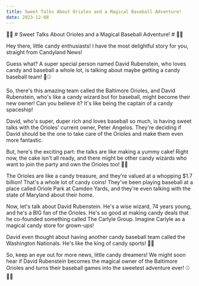 ```yaml
---
title: Sweet Talks About Orioles and a Magical Baseball Adventure!
date: 2023-12-08
---
```



🍭🌟 # Sweet Talks About Orioles and a Magical Baseball Adventure! # 🌟🍭

Hey there, little candy enthusiasts! I have the most delightful story for you, straight from Candyland News!

Guess what? A super special person named David Rubenstein, who loves candy and baseball a whole lot, is talking about maybe getting a candy baseball team! 🍬⚾

So, there's this amazing team called the Baltimore Orioles, and David Rubenstein, who's like a candy wizard but for baseball, might become their new owner! Can you believe it? It's like being the captain of a candy spaceship!

David, who's super, duper rich and loves baseball so much, is having sweet talks with the Orioles' current owner, Peter Angelos. They're deciding if David should be the one to take care of the Orioles and make them even more fantastic.

But, here's the exciting part: the talks are like making a yummy cake! Right now, the cake isn't all ready, and there might be other candy wizards who want to join the party and own the Orioles too! 🎉🧁

The Orioles are like a candy treasure, and they're valued at a whopping $1.7 billion! That's a whole lot of candy coins! They've been playing baseball at a place called Oriole Park at Camden Yards, and they're even talking with the state of Maryland about their home.

Now, let's talk about David Rubenstein. He's a wise wizard, 74 years young, and he's a BIG fan of the Orioles. He's so good at making candy deals that he co-founded something called The Carlyle Group. Imagine Carlyle as a magical candy store for grown-ups!

David even thought about having another candy baseball team called the Washington Nationals. He's like the king of candy sports! 🤴🍬

So, keep an eye out for more news, little candy dreamers! We might soon hear if David Rubenstein becomes the magical owner of the Baltimore Orioles and turns their baseball games into the sweetest adventure ever! ⚾🌈✨